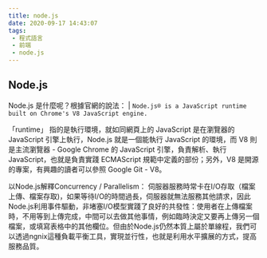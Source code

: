 ```yaml
---
title: node.js
date: 2020-09-17 14:43:07
tags:
 - 程式語言
 - 前端
 - node.js
---
```

## Node.js
<!-- more -->

Node.js 是什麼呢？根據官網的說法：
| `Node.js® is a JavaScript runtime built on Chrome's V8 JavaScript engine.`

「runtime」 指的是執行環境，就如同網頁上的 JavaScript 是在瀏覽器的 JavaScript 引擎上執行，Node.js 就是一個能執行 JavaScript 的環境，而 V8 則是主流瀏覽器 - Google Chrome 的 JavaScript 引擎，負責解析、執行 JavaScript，也就是負責實踐 ECMAScript 規範中定義的部份；另外，V8 是開源的專案，有興趣的讀者可以參照 Google Git - V8。

以Node.js解釋Concurrency / Parallelism：
伺服器服務時常卡在I/O存取（檔案上傳、檔案存取)，如果等待I/O的時間過長，伺服器就無法服務其他請求，因此Node.js利用事件驅動，非堵塞I/O模型實踐了良好的共發性：使用者在上傳檔案時，不用等到上傳完成，中間可以去做其他事情，例如臨時決定又要再上傳另一個檔案，或填寫表格中的其他欄位。但由於Node.js仍然本質上屬於單線程，我們可以透過ngnix這種負載平衡工具，實現並行性，也就是利用水平擴展的方式，提高服務品質。

